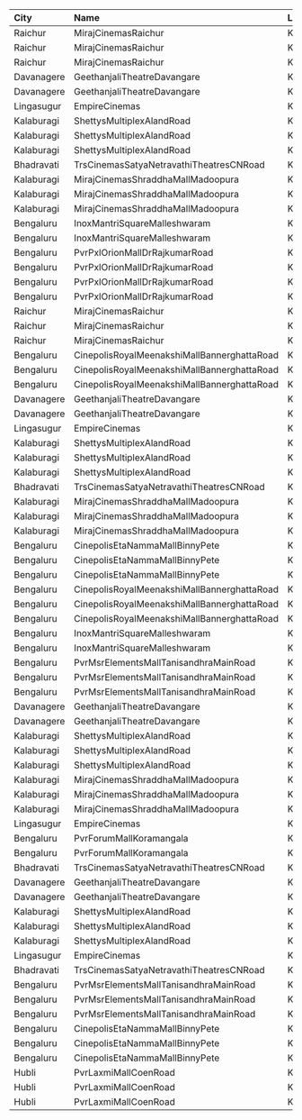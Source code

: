 | City       | Name                                        | Language |  Time | Type        | Price | Capacity | Booked |
| :--------- | :------------------------------------------ | :------- | ----: | :---------- | ----: | -------: | -----: |
| Raichur    | MirajCinemasRaichur                         | Kannada  | 09:40 | Silver      |  140₹ |       15 |      1 |
| Raichur    | MirajCinemasRaichur                         | Kannada  | 09:40 | Executive   |  160₹ |       45 |      0 |
| Raichur    | MirajCinemasRaichur                         | Kannada  | 09:40 | Gold        |  180₹ |       30 |      0 |
| Davanagere | GeethanjaliTheatreDavangare                 | Kannada  | 10:30 | Balcony     |  150₹ |      184 |    100 |
| Davanagere | GeethanjaliTheatreDavangare                 | Kannada  | 10:30 | SecondClass |  100₹ |      198 |    198 |
| Lingasugur | EmpireCinemas                               | Kannada  | 11:00 | FirstClass  |   80₹ |      302 |    202 |
| Kalaburagi | ShettysMultiplexAlandRoad                   | Kannada  | 11:00 | Platinum    |  180₹ |       62 |     45 |
| Kalaburagi | ShettysMultiplexAlandRoad                   | Kannada  | 11:00 | Gold        |  130₹ |      262 |    186 |
| Kalaburagi | ShettysMultiplexAlandRoad                   | Kannada  | 11:00 | Silver      |  100₹ |      294 |    195 |
| Bhadravati | TrsCinemasSatyaNetravathiTheatresCNRoad     | Kannada  | 11:30 | GoldClass   |  120₹ |      175 |    114 |
| Kalaburagi | MirajCinemasShraddhaMallMadoopura           | Kannada  | 12:00 | Special     |  130₹ |       80 |     40 |
| Kalaburagi | MirajCinemasShraddhaMallMadoopura           | Kannada  | 12:00 | Executive   |  150₹ |      192 |     96 |
| Kalaburagi | MirajCinemasShraddhaMallMadoopura           | Kannada  | 12:00 | Gold        |  320₹ |       10 |      5 |
| Bengaluru  | InoxMantriSquareMalleshwaram                | Kannada  | 12:20 | Club        |  130₹ |      121 |      0 |
| Bengaluru  | InoxMantriSquareMalleshwaram                | Kannada  | 12:20 | Royal       |  240₹ |        3 |      0 |
| Bengaluru  | PvrPxlOrionMallDrRajkumarRoad               | Kannada  | 12:25 | Lounger     |  150₹ |        5 |      0 |
| Bengaluru  | PvrPxlOrionMallDrRajkumarRoad               | Kannada  | 12:25 | Classic     |  140₹ |      104 |      9 |
| Bengaluru  | PvrPxlOrionMallDrRajkumarRoad               | Kannada  | 12:25 | Prime       |  160₹ |       39 |      8 |
| Bengaluru  | PvrPxlOrionMallDrRajkumarRoad               | Kannada  | 12:25 | Recliner    |  220₹ |       17 |      0 |
| Raichur    | MirajCinemasRaichur                         | Kannada  | 12:30 | Silver      |  140₹ |       15 |      0 |
| Raichur    | MirajCinemasRaichur                         | Kannada  | 12:30 | Executive   |  160₹ |       45 |      0 |
| Raichur    | MirajCinemasRaichur                         | Kannada  | 12:30 | Gold        |  180₹ |       30 |      0 |
| Bengaluru  | CinepolisRoyalMeenakshiMallBannerghattaRoad | Kannada  | 12:30 | Normal      |  110₹ |       16 |      0 |
| Bengaluru  | CinepolisRoyalMeenakshiMallBannerghattaRoad | Kannada  | 12:30 | Executive   |  110₹ |       43 |      0 |
| Bengaluru  | CinepolisRoyalMeenakshiMallBannerghattaRoad | Kannada  | 12:30 | Premium     |  110₹ |       25 |      4 |
| Davanagere | GeethanjaliTheatreDavangare                 | Kannada  | 13:30 | Balcony     |  150₹ |      184 |    100 |
| Davanagere | GeethanjaliTheatreDavangare                 | Kannada  | 13:30 | SecondClass |  100₹ |      198 |    198 |
| Lingasugur | EmpireCinemas                               | Kannada  | 14:00 | FirstClass  |   80₹ |      302 |    202 |
| Kalaburagi | ShettysMultiplexAlandRoad                   | Kannada  | 14:00 | Platinum    |  180₹ |       62 |     45 |
| Kalaburagi | ShettysMultiplexAlandRoad                   | Kannada  | 14:00 | Gold        |  130₹ |      262 |    186 |
| Kalaburagi | ShettysMultiplexAlandRoad                   | Kannada  | 14:00 | Silver      |  100₹ |      294 |    195 |
| Bhadravati | TrsCinemasSatyaNetravathiTheatresCNRoad     | Kannada  | 14:30 | GoldClass   |  120₹ |      175 |    114 |
| Kalaburagi | MirajCinemasShraddhaMallMadoopura           | Kannada  | 14:45 | Special     |  130₹ |       80 |     40 |
| Kalaburagi | MirajCinemasShraddhaMallMadoopura           | Kannada  | 14:45 | Executive   |  150₹ |      192 |     98 |
| Kalaburagi | MirajCinemasShraddhaMallMadoopura           | Kannada  | 14:45 | Gold        |  320₹ |       10 |      5 |
| Bengaluru  | CinepolisEtaNammaMallBinnyPete              | Kannada  | 14:55 | Normal      |  110₹ |        5 |      0 |
| Bengaluru  | CinepolisEtaNammaMallBinnyPete              | Kannada  | 14:55 | Executive   |  110₹ |       40 |      0 |
| Bengaluru  | CinepolisEtaNammaMallBinnyPete              | Kannada  | 14:55 | Premium     |  110₹ |       26 |      5 |
| Bengaluru  | CinepolisRoyalMeenakshiMallBannerghattaRoad | Kannada  | 15:00 | Normal      |  130₹ |       12 |      0 |
| Bengaluru  | CinepolisRoyalMeenakshiMallBannerghattaRoad | Kannada  | 15:00 | Executive   |  130₹ |       25 |      0 |
| Bengaluru  | CinepolisRoyalMeenakshiMallBannerghattaRoad | Kannada  | 15:00 | Premium     |  130₹ |       20 |      6 |
| Bengaluru  | InoxMantriSquareMalleshwaram                | Kannada  | 15:10 | Club        |  170₹ |      122 |      0 |
| Bengaluru  | InoxMantriSquareMalleshwaram                | Kannada  | 15:10 | Royal       |  260₹ |        2 |      0 |
| Bengaluru  | PvrMsrElementsMallTanisandhraMainRoad       | Kannada  | 15:35 | Classic     |  112₹ |       83 |      0 |
| Bengaluru  | PvrMsrElementsMallTanisandhraMainRoad       | Kannada  | 15:35 | Prime       |  140₹ |       11 |      0 |
| Bengaluru  | PvrMsrElementsMallTanisandhraMainRoad       | Kannada  | 15:35 | Recliner    |  240₹ |        7 |      0 |
| Davanagere | GeethanjaliTheatreDavangare                 | Kannada  | 16:30 | Balcony     |  150₹ |      184 |    100 |
| Davanagere | GeethanjaliTheatreDavangare                 | Kannada  | 16:30 | SecondClass |  100₹ |      198 |    198 |
| Kalaburagi | ShettysMultiplexAlandRoad                   | Kannada  | 17:00 | Platinum    |  180₹ |       62 |     45 |
| Kalaburagi | ShettysMultiplexAlandRoad                   | Kannada  | 17:00 | Gold        |  130₹ |      262 |    186 |
| Kalaburagi | ShettysMultiplexAlandRoad                   | Kannada  | 17:00 | Silver      |  100₹ |      294 |    195 |
| Kalaburagi | MirajCinemasShraddhaMallMadoopura           | Kannada  | 17:30 | Special     |  130₹ |       80 |     40 |
| Kalaburagi | MirajCinemasShraddhaMallMadoopura           | Kannada  | 17:30 | Executive   |  150₹ |      192 |     96 |
| Kalaburagi | MirajCinemasShraddhaMallMadoopura           | Kannada  | 17:30 | Gold        |  320₹ |       10 |      5 |
| Lingasugur | EmpireCinemas                               | Kannada  | 18:00 | FirstClass  |   80₹ |      302 |    202 |
| Bengaluru  | PvrForumMallKoramangala                     | Kannada  | 18:20 | Classic     |  200₹ |       83 |      1 |
| Bengaluru  | PvrForumMallKoramangala                     | Kannada  | 18:20 | Recliner    |  300₹ |        6 |      0 |
| Bhadravati | TrsCinemasSatyaNetravathiTheatresCNRoad     | Kannada  | 18:30 | GoldClass   |  120₹ |      175 |    114 |
| Davanagere | GeethanjaliTheatreDavangare                 | Kannada  | 19:30 | Balcony     |  150₹ |      184 |    100 |
| Davanagere | GeethanjaliTheatreDavangare                 | Kannada  | 19:30 | SecondClass |  100₹ |      198 |    198 |
| Kalaburagi | ShettysMultiplexAlandRoad                   | Kannada  | 20:00 | Platinum    |  180₹ |       62 |     45 |
| Kalaburagi | ShettysMultiplexAlandRoad                   | Kannada  | 20:00 | Gold        |  130₹ |      262 |    186 |
| Kalaburagi | ShettysMultiplexAlandRoad                   | Kannada  | 20:00 | Silver      |  100₹ |      294 |    195 |
| Lingasugur | EmpireCinemas                               | Kannada  | 21:00 | FirstClass  |   80₹ |      302 |    202 |
| Bhadravati | TrsCinemasSatyaNetravathiTheatresCNRoad     | Kannada  | 21:00 | GoldClass   |  120₹ |      175 |    114 |
| Bengaluru  | PvrMsrElementsMallTanisandhraMainRoad       | Kannada  | 21:20 | Classic     |  170₹ |       48 |      2 |
| Bengaluru  | PvrMsrElementsMallTanisandhraMainRoad       | Kannada  | 21:20 | Prime       |  190₹ |       10 |      0 |
| Bengaluru  | PvrMsrElementsMallTanisandhraMainRoad       | Kannada  | 21:20 | Recliner    |  270₹ |        5 |      5 |
| Bengaluru  | CinepolisEtaNammaMallBinnyPete              | Kannada  | 21:30 | Normal      |  160₹ |        5 |      0 |
| Bengaluru  | CinepolisEtaNammaMallBinnyPete              | Kannada  | 21:30 | Executive   |  160₹ |       41 |      2 |
| Bengaluru  | CinepolisEtaNammaMallBinnyPete              | Kannada  | 21:30 | Premium     |  160₹ |       23 |      0 |
| Hubli      | PvrLaxmiMallCoenRoad                        | Kannada  | 21:35 | Classic     |  110₹ |       36 |      0 |
| Hubli      | PvrLaxmiMallCoenRoad                        | Kannada  | 21:35 | Prime       |  210₹ |        6 |      0 |
| Hubli      | PvrLaxmiMallCoenRoad                        | Kannada  | 21:35 | ClassicPlus |  110₹ |       72 |      5 |
